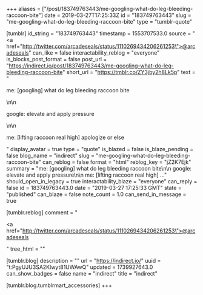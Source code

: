 +++
aliases = ["/post/183749763443/me-googling-what-do-leg-bleeding-raccoon-bite"]
date = 2019-03-27T17:25:33Z
id = "183749763443"
slug = "me-googling-what-do-leg-bleeding-raccoon-bite"
type = "tumblr-quote"

[tumblr]
id_string = "183749763443"
timestamp = 1553707533.0
source = "<a href=\"http://twitter.com/arcadeseals/status/1110269434206261253\">@arcadeseals</a>"
can_like = false
interactability_reblog = "everyone"
is_blocks_post_format = false
post_url = "https://indirect.io/post/183749763443/me-googling-what-do-leg-bleeding-raccoon-bite"
short_url = "https://tmblr.co/ZY3jby2h8Lk5p"
text = "<p>me: [googling] what do leg bleeding raccoon bite</p>\n\n<p>google: elevate and apply pressure</p>\n\n<p>me: [lifting raccoon real high]  apologize or else</p>"
display_avatar = true
type = "quote"
is_blazed = false
is_blaze_pending = false
blog_name = "indirect"
slug = "me-googling-what-do-leg-bleeding-raccoon-bite"
can_reblog = false
format = "html"
reblog_key = "jZ2K7Ejk"
summary = "me: [googling] what do leg bleeding raccoon bite\n\n google: elevate and apply pressure\n\n me: [lifting raccoon real high] ..."
should_open_in_legacy = true
interactability_blaze = "everyone"
can_reply = false
id = 183749763443.0
date = "2019-03-27 17:25:33 GMT"
state = "published"
can_blaze = false
note_count = 1.0
can_send_in_message = true

[tumblr.reblog]
comment = "<p><a href=\"http://twitter.com/arcadeseals/status/1110269434206261253\">@arcadeseals</a></p>"
tree_html = ""

[tumblr.blog]
description = ""
url = "https://indirect.io/"
uuid = "t:PgyUJU3SA2Klwyt81UWAwQ"
updated = 1739927643.0
can_show_badges = false
name = "indirect"
title = "indirect"

[tumblr.blog.tumblrmart_accessories]
+++
